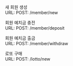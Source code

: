 새 회원 생성 <br>
URL: POST: /member/new <br>

회원 예치금 충전<br>
URL: POST: /member/deposit

회원 예치금 출금<br>
URL: POST: /member/withdraw

로또 구매<br>
URL: POST: /lotto/new